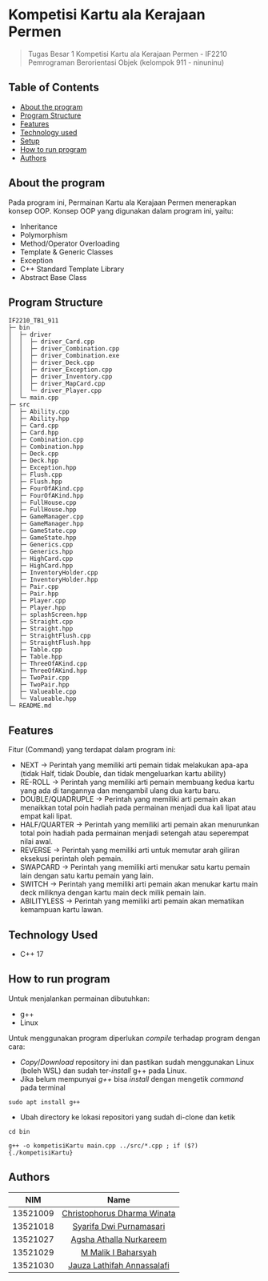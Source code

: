 # Kompetisi Kartu ala Kerajaan Permen
> Tugas Besar 1 Kompetisi Kartu
ala Kerajaan Permen - IF2210 Pemrograman Berorientasi Objek (kelompok 911 - ninuninu)


## Table of Contents
* [About the program](#about-the-program)
* [Program Structure](#program-structure)
* [Features](#features)
* [Technology used](#technology-used)
* [Setup](#setup)
* [How to run program](#how-to-run-program)
* [Authors](#authors)


## About the program
Pada program ini, Permainan Kartu ala Kerajaan Permen menerapkan konsep OOP. Konsep OOP yang digunakan dalam program ini, yaitu:
- Inheritance
- Polymorphism
- Method/Operator Overloading
- Template & Generic Classes
- Exception
- C++ Standard Template Library
- Abstract Base Class


## Program Structure
```
IF2210_TB1_911                   
├─ bin                           
│  ├─ driver                     
│  │  ├─ driver_Card.cpp         
│  │  ├─ driver_Combination.cpp  
│  │  ├─ driver_Combination.exe  
│  │  ├─ driver_Deck.cpp         
│  │  ├─ driver_Exception.cpp    
│  │  ├─ driver_Inventory.cpp    
│  │  ├─ driver_MapCard.cpp      
│  │  └─ driver_Player.cpp       
│  └─ main.cpp                   
├─ src                           
│  ├─ Ability.cpp                
│  ├─ Ability.hpp                
│  ├─ Card.cpp                   
│  ├─ Card.hpp                   
│  ├─ Combination.cpp            
│  ├─ Combination.hpp            
│  ├─ Deck.cpp                   
│  ├─ Deck.hpp                   
│  ├─ Exception.hpp              
│  ├─ Flush.cpp                  
│  ├─ Flush.hpp                  
│  ├─ FourOfAKind.cpp            
│  ├─ FourOfAKind.hpp            
│  ├─ FullHouse.cpp              
│  ├─ FullHouse.hpp              
│  ├─ GameManager.cpp            
│  ├─ GameManager.hpp            
│  ├─ GameState.cpp              
│  ├─ GameState.hpp              
│  ├─ Generics.cpp               
│  ├─ Generics.hpp               
│  ├─ HighCard.cpp               
│  ├─ HighCard.hpp               
│  ├─ InventoryHolder.cpp        
│  ├─ InventoryHolder.hpp        
│  ├─ Pair.cpp                   
│  ├─ Pair.hpp                   
│  ├─ Player.cpp                 
│  ├─ Player.hpp                 
│  ├─ splashScreen.hpp           
│  ├─ Straight.cpp               
│  ├─ Straight.hpp               
│  ├─ StraightFlush.cpp          
│  ├─ StraightFlush.hpp          
│  ├─ Table.cpp                  
│  ├─ Table.hpp                  
│  ├─ ThreeOfAKind.cpp           
│  ├─ ThreeOfAKind.hpp           
│  ├─ TwoPair.cpp                
│  ├─ TwoPair.hpp                
│  ├─ Valueable.cpp              
│  └─ Valueable.hpp              
└─ README.md                                       

```


## Features
Fitur (Command) yang terdapat dalam program ini:

- NEXT -> Perintah yang memiliki arti pemain tidak melakukan apa-apa (tidak Half, tidak
Double, dan tidak mengeluarkan kartu ability)
- RE-ROLL -> Perintah yang memiliki arti pemain membuang kedua kartu yang ada di
tangannya dan mengambil ulang dua kartu baru.
- DOUBLE/QUADRUPLE -> Perintah yang memiliki arti pemain akan menaikkan total poin hadiah pada
permainan menjadi dua kali lipat atau empat kali lipat.
- HALF/QUARTER -> Perintah yang memiliki arti pemain akan menurunkan total poin hadiah pada
permainan menjadi setengah atau seperempat nilai awal.
- REVERSE -> Perintah yang memiliki arti untuk memutar arah giliran eksekusi perintah oleh
pemain.
- SWAPCARD -> Perintah yang memiliki arti menukar satu kartu pemain lain dengan satu kartu
pemain yang lain. 
- SWITCH -> Perintah yang memiliki arti pemain akan menukar kartu main deck miliknya
dengan kartu main deck milik pemain lain. 
- ABILITYLESS -> Perintah yang memiliki arti pemain akan mematikan kemampuan kartu lawan.


## Technology Used
- C++ 17


## How to run program
Untuk menjalankan permainan dibutuhkan:
- g++
- Linux

Untuk menggunakan program diperlukan _compile_ terhadap program dengan cara:
- _Copy_/_Download_ repository ini dan pastikan sudah menggunakan Linux (boleh WSL) dan sudah ter-_install_ g++ pada Linux.
- Jika belum mempunyai _g++_ bisa _install_ dengan mengetik _command_ pada terminal
```
sudo apt install g++
```
- Ubah directory ke lokasi repositori yang sudah di-clone dan ketik 
```
cd bin
````
```
g++ -o kompetisiKartu main.cpp ../src/*.cpp ; if ($?) {./kompetisiKartu}
```


## Authors
| NIM | Name | 
| :---: | :---: |
| 13521009 | [Christophorus Dharma Winata](https://github.com/christodharma) |
| 13521018 | [Syarifa Dwi Purnamasari](https://github.com/syrifaa) |
| 13521027 | [Agsha Athalla Nurkareem](https://github.com/agshaathalla) |
| 13521029 | [M Malik I Baharsyah](https://github.com/malikbaharsyah) |
| 13521030 | [Jauza Lathifah Annassalafi](https://github.com/listgirrlll) |